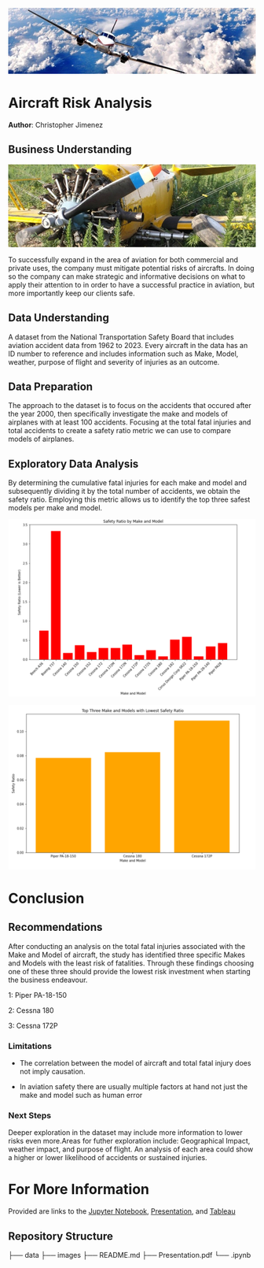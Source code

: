 ![Airplane Banner](./images/Airplane-Banner.jpg)

# Aircraft Risk Analysis

**Author**: Christopher Jimenez

## Business Understanding

![Plane Crash](./images/Plane-Crash.jpg)

To successfully expand in the area of aviation for both commercial and private uses, the company must mitigate potential risks of aircrafts. 
In doing so the company can make strategic and informative decisions on what to apply their attention to in order to have a successful practice in aviation, but more importantly keep our clients safe.

## Data Understanding

A dataset from the National Transportation Safety Board that includes aviation accident data from 1962 to 2023. Every aircraft in the data has an ID number to reference and includes information such as Make, Model, weather, purpose of flight and severity of injuries as an outcome.

## Data Preparation

The approach to the dataset is to focus on the accidents that occured after the year 2000, then specifically investigate the make and models of airplanes with at least 100 accidents. Focusing at the total fatal injuries and total accidents to create a safety ratio metric we can use to compare models of airplanes.

## Exploratory Data Analysis

By determining the cumulative fatal injuries for each make and model and subsequently dividing it by the total number of accidents, we obtain the safety ratio. Employing this metric allows us to identify the top three safest models per make and model.

![Safety Ratios](./images/Safety-Ratio-Graph.png)

![Top 3](./images/Top-3-Safest.png)

# Conclusion

## Recommendations

After conducting an analysis on the total fatal injuries associated with the Make and Model of aircraft, the study has identified three specific Makes and Models with the least risk of fatalities.
Through these findings choosing one of these three should provide the lowest risk investment when starting the business endeavour.

1: Piper PA-18-150

2: Cessna 180

3: Cessna 172P

### Limitations

- The correlation between the model of aircraft and total fatal injury does not imply causation.

- In aviation safety there are usually multiple factors at hand not just the make and model such as human error
 

### Next Steps
Deeper exploration in the dataset may include more information to lower risks even more.Areas for futher exploration include: Geographical Impact, weather impact, and purpose of flight.
An analysis of each area could show a higher or lower likelihood of accidents or sustained injuries.

# For More Information 

Provided are links to the [Jupyter Notebook](./Aircraft-Analysis-Notebook.ipynb), [Presentation](./Aircraft-Risk-Analysis-Presentation.pdf), and [Tableau](https://public.tableau.com/app/profile/christopher.jimenez8117/viz/AircraftRiskAnalysis/AircraftRiskAnalysis?publish=yes)

## Repository Structure

├── data
├── images
├── README.md
├── Presentation.pdf
└── .ipynb


